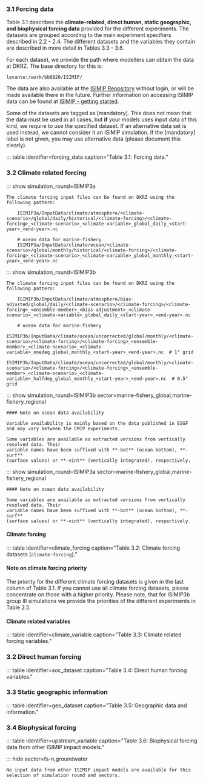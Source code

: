 

### 3.1 Forcing data

Table 3.1 describes the **climate-related, direct human, static geographic, and biophysical forcing data** provided for the different experiments. The datasets are grouped according to the main experiment specifiers described in 2.2 - 2.4. The different datasets and the variables they contain are described in more detail in Tables 3.3 - 3.6.

For each dataset, we provide the path where modellers can obtain the data at DKRZ. The base directory for this is:

    levante:/work/bb0820/ISIMIP/

The data are also available at the [ISIMIP Repository](https://data.isimip.org) without login, or will be made available there in the future. Further information on accessing ISIMIP data can be found at [ISIMIP - getting started](https://www.isimip.org/gettingstarted/data-access/).

Some of the datasets are tagged as [mandatory]. This does not mean that the data must be used in all cases, but **if** your models uses input data of this kind, we require to use the specified dataset. If an alternative data set is used instead, we cannot consider it an ISIMIP simulation. If the [mandatory] label is not given, you may use alternative data (please document this clearly).

::: table identifier=forcing_data caption="Table 3.1: Forcing data."

### 3.2 Climate related forcing

::: show simulation_round=ISIMIP3a

    The climate forcing input files can be found on DKRZ using the following pattern:

        ISIMIP3a/InputData/climate/atmosphere/<climate-scenario>/global/daily/historical/<climate-forcing>/<climate-forcing>_<climate-scenario>_<climate-variable>_global_daily_<start-year>_<end-year>.nc

        # ocean data for marine-fishery
        ISIMIP3a/InputData/climate/ocean/<climate-scenario>/global/monthly/historical/<climate-forcing>/<climate-forcing>_<climate-scenario>_<climate-variable>_global_monthly_<start-year>_<end-year>.nc

::: show simulation_round=ISIMIP3b

    The climate forcing input files can be found on DKRZ using the following pattern:

        ISIMIP3b/InputData/climate/atmosphere/bias-adjusted/global/daily/<climate-scenario>/<climate-forcing>/<climate-forcing>_<ensemble-member>_<bias-adjustment>_<climate-scenario>_<climate-variable>_global_daily_<start-year>_<end-year>.nc

        # ocean data for marine-fishery
        ISIMIP3b/InputData/climate/ocean/uncorrected/global/monthly/<climate-scenario>/<climate-forcing>/<climate-forcing>_<ensemble-member>_<climate-scenario>_<climate-variable>_onedeg_global_monthly_<start-year>_<end-year>.nc  # 1° grid
        ISIMIP3b/InputData/climate/ocean/uncorrected/global/monthly/<climate-scenario>/<climate-forcing>/<climate-forcing>_<ensemble-member>_<climate-scenario>_<climate-variable>_halfdeg_global_monthly_<start-year>_<end-year>.nc  # 0.5° grid

::: show simulation_round=ISIMIP3b sector=marine-fishery_global,marine-fishery_regional

    #### Note on ocean data availability

    Variable availability is mainly based on the data published in ESGF
    and may vary between the CMIP experiments.

    Some variables are available as extracted versions from vertically resolved data. Their
    variable names have been suffixed with **-bot** (ocean bottom), **-surf**
    (surface values) or **-vint** (vertically integrated), respectively.

::: show simulation_round=ISIMIP3a sector=marine-fishery_global,marine-fishery_regional

    #### Note on ocean data availability

    Some variables are available as extracted versions from vertically resolved data. Their
    variable names have been suffixed with **-bot** (ocean bottom), **-surf**
    (surface values) or **-vint** (vertically integrated), respectively.

#### Climate forcing

::: table identifier=climate_forcing caption="Table 3.2: Climate forcing datasets (`climate-forcing`)."

#### Note on climate forcing priority

The priority for the different climate forcing datasets is given in the last column of Table 3.1. If you cannot use all climate forcing datasets, please concentrate on those with a higher priority. Please note, that for ISIMIP3b group III simulations we provide the priorities of the different experiments in Table 2.5.

#### Climate related variables

::: table identifier=climate_variable caption="Table 3.3: Climate related forcing variables."

### 3.2 Direct human forcing

::: table identifier=soc_dataset caption="Table 3.4: Direct human forcing variables."

### 3.3 Static geographic information

::: table identifier=geo_dataset caption="Table 3.5: Geographic data and information."

### 3.4 Biophysical forcing

::: table identifier=upstream_variable caption="Table 3.6: Biophysical forcing data from other ISIMIP impact models."

::: hide sector=fs-n,groundwater

    No input data from other ISIMIP impact models are available for this selection of simulation round and sectors.
